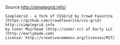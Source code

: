 Source http://simplegrid.info/

    SimpleGrid - a fork of CSSGrid by Crowd Favorite (https://github.com/crowdfavorite/css-grid)
    http://simplegrid.info
    by Conor Muirhead (http://conor.cc) of Early LLC (http://earlymade.com)	
    License: http://creativecommons.org/licenses/MIT/